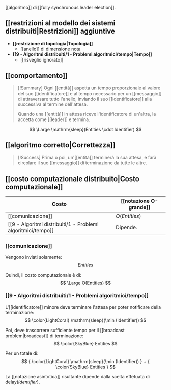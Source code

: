 [[algoritmo]] di [[fully synchronous leader election]].

## [[restrizioni al modello dei sistemi distribuiti|Restrizioni]] aggiuntive

- **[[restrizione di topologia|Topologia]]**
	- [[anello]] di dimensione nota
- **[[9 - Algoritmi distribuiti/1 - Problemi algoritmici/tempo|Tempo]]**
	- [[risveglio ignorato]]

## [[comportamento]]

> [!Summary]
> Ogni [[entità]] aspetta un tempo proporzionale al valore del suo [[identificatore]] e al tempo necessario per un [[messaggio]] di attraversare tutto l'anello, inviando il suo [[identificatore]] alla successiva al termine dell'attesa.
> 
> Quando una [[entità]] in attesa riceve l'identificatore di un'altra, la accetta come [[leader]] e termina.

$$
\Large \mathrm{sleep}(Entities \cdot Identifier)
$$

## [[algoritmo corretto|Correttezza]]

> [!Success]
> Prima o poi, un'[[entità]] terminerà la sua attesa, e farà circolare il suo [[messaggio]] di terminazione da tutte le altre.

## [[costo computazionale distribuito|Costo computazionale]]

| Costo | [[notazione O-grande]] | 
|-|-|
| [[comunicazione]] | $O(Entities)$ |
| [[9 - Algoritmi distribuiti/1 - Problemi algoritmici/tempo]] | Dipende. |

### [[comunicazione]]

Vengono inviati solamente:
$$
Entities
$$

Quindi, il costo computazionale è di:
$$
\Large O(Entities)
$$

### [[9 - Algoritmi distribuiti/1 - Problemi algoritmici/tempo]]

L'[[identificatore]] minore deve terminare l'attesa per poter notificare della terminazione:
$$
\color{LightCoral} \mathrm{sleep}(\min (Identifier))
$$

Poi, deve trascorrere sufficiente tempo per il [[broadcast problem|broadcast]] di terminazione:
$$
\color{SkyBlue} Entities
$$

Per un totale di:
$$
{
\color{LightCoral} \mathrm{sleep}(\min (Identifier))
}
+
{
\color{SkyBlue} Entities
}
$$

La [[notazione asintotica]] risultante dipende dalla scelta effetuata di $\mathrm{delay}(Identifier)$.